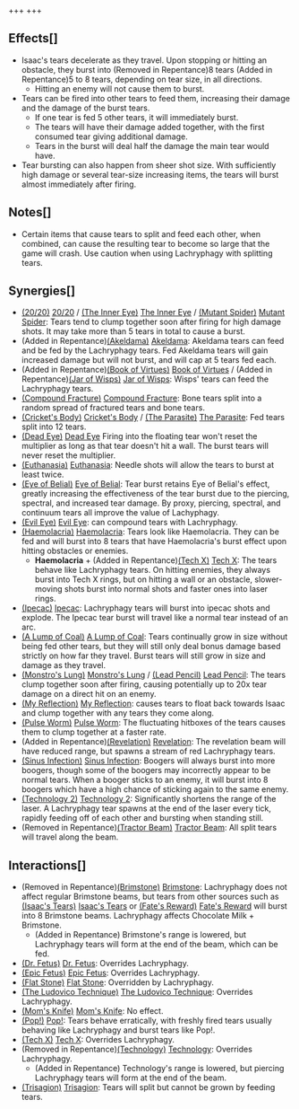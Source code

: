 +++
+++

Effects[]
---------


* Isaac's tears decelerate as they travel. Upon stopping or hitting an obstacle, they burst into (Removed in Repentance)8 tears (Added in Repentance)5 to 8 tears, depending on tear size, in all directions.
	+ Hitting an enemy will not cause them to burst.
* Tears can be fired into other tears to feed them, increasing their damage and the damage of the burst tears.
	+ If one tear is fed 5 other tears, it will immediately burst.
	+ The tears will have their damage added together, with the first consumed tear giving additional damage.
	+ Tears in the burst will deal half the damage the main tear would have.
* Tear bursting can also happen from sheer shot size. With sufficiently high damage or several tear-size increasing items, the tears will burst almost immediately after firing.


Notes[]
-------


* Certain items that cause tears to split and feed each other, when combined, can cause the resulting tear to become so large that the game will crash. Use caution when using Lachryphagy with splitting tears.


Synergies[]
-----------


* [(20/20)](/wiki/20/20 "20/20") [20/20](/wiki/20/20 "20/20") / [(The Inner Eye)](/wiki/The_Inner_Eye "The Inner Eye") [The Inner Eye](/wiki/The_Inner_Eye "The Inner Eye") / [(Mutant Spider)](/wiki/Mutant_Spider "Mutant Spider") [Mutant Spider](/wiki/Mutant_Spider "Mutant Spider"): Tears tend to clump together soon after firing for high damage shots. It may take more than 5 tears in total to cause a burst.
* (Added in Repentance)[(Akeldama)](/wiki/Akeldama "Akeldama") [Akeldama](/wiki/Akeldama "Akeldama"): Akeldama tears can feed and be fed by the Lachryphagy tears. Fed Akeldama tears will gain increased damage but will not burst, and will cap at 5 tears fed each.
* (Added in Repentance)[(Book of Virtues)](/wiki/Book_of_Virtues "Book of Virtues") [Book of Virtues](/wiki/Book_of_Virtues "Book of Virtues") / (Added in Repentance)[(Jar of Wisps)](/wiki/Jar_of_Wisps "Jar of Wisps") [Jar of Wisps](/wiki/Jar_of_Wisps "Jar of Wisps"): Wisps' tears can feed the Lachryphagy tears.
* [(Compound Fracture)](/wiki/Compound_Fracture "Compound Fracture") [Compound Fracture](/wiki/Compound_Fracture "Compound Fracture"): Bone tears split into a random spread of fractured tears and bone tears.
* [(Cricket's Body)](/wiki/Cricket%27s_Body "Cricket's Body") [Cricket's Body](/wiki/Cricket%27s_Body "Cricket's Body") / [(The Parasite)](/wiki/The_Parasite "The Parasite") [The Parasite](/wiki/The_Parasite "The Parasite"): Fed tears split into 12 tears.
* [(Dead Eye)](/wiki/Dead_Eye "Dead Eye") [Dead Eye](/wiki/Dead_Eye "Dead Eye") Firing into the floating tear won't reset the multiplier as long as that tear doesn't hit a wall. The burst tears will never reset the multiplier.
* [(Euthanasia)](/wiki/Euthanasia "Euthanasia") [Euthanasia](/wiki/Euthanasia "Euthanasia"): Needle shots will allow the tears to burst at least twice.
* [(Eye of Belial)](/wiki/Eye_of_Belial "Eye of Belial") [Eye of Belial](/wiki/Eye_of_Belial "Eye of Belial"): Tear burst retains Eye of Belial's effect, greatly increasing the effectiveness of the tear burst due to the piercing, spectral, and increased tear damage. By proxy, piercing, spectral, and continuum tears all improve the value of Lachyphagy.
* [(Evil Eye)](/wiki/Evil_Eye "Evil Eye") [Evil Eye](/wiki/Evil_Eye "Evil Eye"): can compound tears with Lachryphagy.
* [(Haemolacria)](/wiki/Haemolacria "Haemolacria") [Haemolacria](/wiki/Haemolacria "Haemolacria"): Tears look like Haemolacria. They can be fed and will burst into 8 tears that have Haemolacria's burst effect upon hitting obstacles or enemies.
	+ **Haemolacria** + (Added in Repentance)[(Tech X)](/wiki/Tech_X "Tech X") [Tech X](/wiki/Tech_X "Tech X"): The tears behave like Lachryphagy tears. On hitting enemies, they always burst into Tech X rings, but on hitting a wall or an obstacle, slower-moving shots burst into normal shots and faster ones into laser rings.
* [(Ipecac)](/wiki/Ipecac "Ipecac") [Ipecac](/wiki/Ipecac "Ipecac"): Lachryphagy tears will burst into ipecac shots and explode. The Ipecac tear burst will travel like a normal tear instead of an arc.
* [(A Lump of Coal)](/wiki/A_Lump_of_Coal "A Lump of Coal") [A Lump of Coal](/wiki/A_Lump_of_Coal "A Lump of Coal"): Tears continually grow in size without being fed other tears, but they will still only deal bonus damage based strictly on how far they travel. Burst tears will still grow in size and damage as they travel.
* [(Monstro's Lung)](/wiki/Monstro%27s_Lung "Monstro's Lung") [Monstro's Lung](/wiki/Monstro%27s_Lung "Monstro's Lung") / [(Lead Pencil)](/wiki/Lead_Pencil "Lead Pencil") [Lead Pencil](/wiki/Lead_Pencil "Lead Pencil"): The tears clump together soon after firing, causing potentially up to 20x tear damage on a direct hit on an enemy.
* [(My Reflection)](/wiki/My_Reflection "My Reflection") [My Reflection](/wiki/My_Reflection "My Reflection"): causes tears to float back towards Isaac and clump together with any tears they come along.
* [(Pulse Worm)](/wiki/Pulse_Worm "Pulse Worm") [Pulse Worm](/wiki/Pulse_Worm "Pulse Worm"): The fluctuating hitboxes of the tears causes them to clump together at a faster rate.
* (Added in Repentance)[(Revelation)](/wiki/Revelation "Revelation") [Revelation](/wiki/Revelation "Revelation"): The revelation beam will have reduced range, but spawns a stream of red Lachryphagy tears.
* [(Sinus Infection)](/wiki/Sinus_Infection "Sinus Infection") [Sinus Infection](/wiki/Sinus_Infection "Sinus Infection"): Boogers will always burst into more boogers, though some of the boogers may incorrectly appear to be normal tears. When a booger sticks to an enemy, it will burst into 8 boogers which have a high chance of sticking again to the same enemy.
* [(Technology 2)](/wiki/Technology_2 "Technology 2") [Technology 2](/wiki/Technology_2 "Technology 2"): Significantly shortens the range of the laser. A Lachryphagy tear spawns at the end of the laser every tick, rapidly feeding off of each other and bursting when standing still.
* (Removed in Repentance)[(Tractor Beam)](/wiki/Tractor_Beam "Tractor Beam") [Tractor Beam](/wiki/Tractor_Beam "Tractor Beam"): All split tears will travel along the beam.


Interactions[]
--------------


* (Removed in Repentance)[(Brimstone)](/wiki/Brimstone "Brimstone") [Brimstone](/wiki/Brimstone "Brimstone"): Lachryphagy does not affect regular Brimstone beams, but tears from other sources such as [(Isaac's Tears)](/wiki/Isaac%27s_Tears "Isaac's Tears") [Isaac's Tears](/wiki/Isaac%27s_Tears "Isaac's Tears") or [(Fate's Reward)](/wiki/Fate%27s_Reward "Fate's Reward") [Fate's Reward](/wiki/Fate%27s_Reward "Fate's Reward") will burst into 8 Brimstone beams. Lachryphagy affects Chocolate Milk + Brimstone.
	+ (Added in Repentance) Brimstone's range is lowered, but Lachryphagy tears will form at the end of the beam, which can be fed.
* [(Dr. Fetus)](/wiki/Dr._Fetus "Dr. Fetus") [Dr. Fetus](/wiki/Dr._Fetus "Dr. Fetus"): Overrides Lachryphagy.
* [(Epic Fetus)](/wiki/Epic_Fetus "Epic Fetus") [Epic Fetus](/wiki/Epic_Fetus "Epic Fetus"): Overrides Lachryphagy.
* [(Flat Stone)](/wiki/Flat_Stone "Flat Stone") [Flat Stone](/wiki/Flat_Stone "Flat Stone"): Overridden by Lachryphagy.
* [(The Ludovico Technique)](/wiki/The_Ludovico_Technique "The Ludovico Technique") [The Ludovico Technique](/wiki/The_Ludovico_Technique "The Ludovico Technique"): Overrides Lachryphagy.
* [(Mom's Knife)](/wiki/Mom%27s_Knife "Mom's Knife") [Mom's Knife](/wiki/Mom%27s_Knife "Mom's Knife"): No effect.
* [(Pop!)](/wiki/Pop! "Pop!") [Pop!](/wiki/Pop! "Pop!"): Tears behave erratically, with freshly fired tears usually behaving like Lachryphagy and burst tears like Pop!.
* [(Tech X)](/wiki/Tech_X "Tech X") [Tech X](/wiki/Tech_X "Tech X"): Overrides Lachryphagy.
* (Removed in Repentance)[(Technology)](/wiki/Technology "Technology") [Technology](/wiki/Technology "Technology"): Overrides Lachryphagy.
	+ (Added in Repentance) Technology's range is lowered, but piercing Lachryphagy tears will form at the end of the beam.
* [(Trisagion)](/wiki/Trisagion "Trisagion") [Trisagion](/wiki/Trisagion "Trisagion"): Tears will split but cannot be grown by feeding tears.



